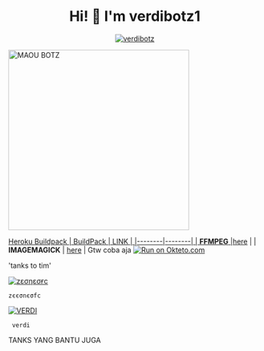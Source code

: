 <h1 align="center">Hi! 👋 I'm verdibotz1</h1>


<p align="center">
  <a href="https://ibb.co/QQX130c"><img src="http://readme-typing-svg.herokuapp.com?color=1C71FA&center=true&vCenter=true&multiline=false&lines=I'halo+tod++sorry+esce+ya+jelek+🗿🙏.;'gaab+janlupa+suport+gw🗿." alt="verdibotz">
</p>
<img src="https://telegra.ph/file/1a3eac3701775793618b3.jpg" alt="MAOU BOTZ" width="360" />

</p>


Heroku Buildpack
| BuildPack | LINK |
|--------|--------|
| **FFMPEG** |[here](https://github.com/jonathanong/heroku-buildpack-ffmpeg-latest) |
| **IMAGEMAGICK** | [here](https://github.com/DuckyTeam/heroku-buildpack-imagemagick) |
Gtw coba aja
[![Run on Okteto.com](https://okteto.com/badge/github/quiec/whatsAlfa)](https://cloud.okteto.com/?_gl=1*t1x32o*_ga*MTk1MDU3MTAyOS4xNjUxNTE2NzM5*_ga_KSKZWJHTJZ*MTY1MzMxNjE3Ni4xMy4xLjE2NTMzMTcyOTguMA..)



'tanks to tim'

[![zεσηεσғc](https://github.com/zeeone-ofc.png?size=100)](https://github.com/zeeone-ofc) </p>  `zєєσnєσfc`  </p>


[![VERDI](https://github.com/VERDIBOTZ1.png?size=100)](https://github.com/VERDIBOTZ1) </p>  ` verdi`  </p>

TANKS YANG BANTU JUGA

